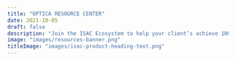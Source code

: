 ```yaml
---
title: "OPTICA RESOURCE CENTER"
date: 2021-10-05
draft: false
description: "Join the ISAC Ecosystem to help your client’s achieve 100% compliance with the DOD cybersecurity mandate."
image: "images/resources-banner.png"
titleImage: "images/isac-product-heading-text.png"
---
```


